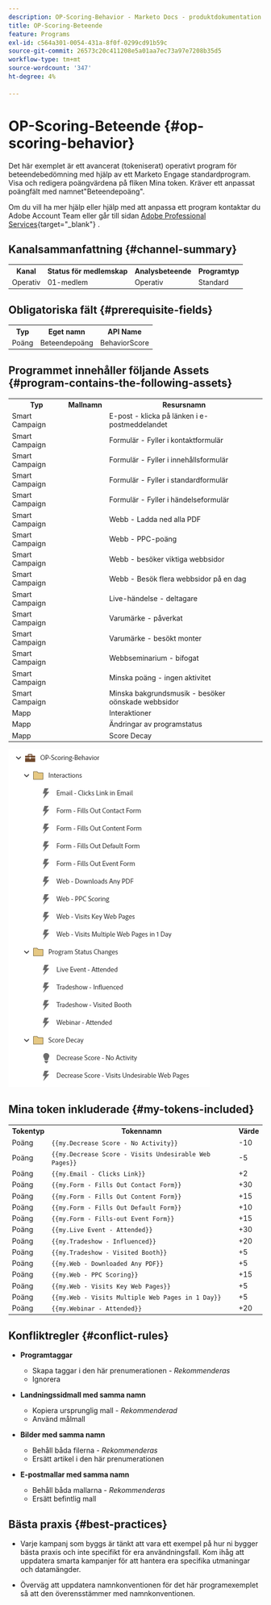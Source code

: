```yaml
---
description: OP-Scoring-Behavior - Marketo Docs - produktdokumentation
title: OP-Scoring-Beteende
feature: Programs
exl-id: c564a301-0054-431a-8f0f-0299cd91b59c
source-git-commit: 26573c20c411208e5a01aa7ec73a97e7208b35d5
workflow-type: tm+mt
source-wordcount: '347'
ht-degree: 4%

---
```


# OP-Scoring-Beteende {#op-scoring-behavior}

Det här exemplet är ett avancerat (tokeniserat) operativt program för beteendebedömning med hjälp av ett Marketo Engage standardprogram. Visa och redigera poängvärdena på fliken Mina token. Kräver ett anpassat poängfält med namnet&quot;Beteendepoäng&quot;.

Om du vill ha mer hjälp eller hjälp med att anpassa ett program kontaktar du Adobe Account Team eller går till sidan [Adobe Professional Services](https://business.adobe.com/customers/consulting-services/main.html){target="_blank"} .

## Kanalsammanfattning {#channel-summary}

<table style="table-layout:auto">
 <tbody>
  <tr>
   <th>Kanal</th>
   <th>Status för medlemskap</th>
   <th>Analysbeteende</th>
   <th>Programtyp</th>
  </tr>
  <tr>
   <td>Operativ</td>
   <td>01-medlem</td>
   <td>Operativ</td>
   <td>Standard</td>
  </tr>
 </tbody>
</table>

## Obligatoriska fält {#prerequisite-fields}

<table style="table-layout:auto">
 <tbody>
  <tr>
   <th>Typ</th>
   <th>Eget namn</th>
   <th>API Name</th>
  </tr>
  <tr>
   <td>Poäng</td>
   <td>Beteendepoäng</td>
   <td>BehaviorScore</td>
  </tr>
 </tbody>
</table>

## Programmet innehåller följande Assets {#program-contains-the-following-assets}

<table style="table-layout:auto">
 <tbody>
  <tr>
   <th>Typ</th>
   <th>Mallnamn</th>
   <th>Resursnamn</th>
  </tr>
  <tr>
   <td>Smart Campaign</td>
   <td> </td>
   <td>E-post - klicka på länken i e-postmeddelandet</td>
  </tr>
  <tr>
   <td>Smart Campaign</td>
   <td> </td>
   <td>Formulär - Fyller i kontaktformulär</td>
  </tr>
  <tr>
   <td>Smart Campaign</td>
   <td> </td>
   <td>Formulär - Fyller i innehållsformulär</td>
  </tr>
  <tr>
   <td>Smart Campaign</td>
   <td> </td>
   <td>Formulär - Fyller i standardformulär</td>
  </tr>
  <tr>
   <td>Smart Campaign</td>
   <td> </td>
   <td>Formulär - Fyller i händelseformulär</td>
  </tr>
  <tr>
   <td>Smart Campaign</td>
   <td> </td>
   <td>Webb - Ladda ned alla PDF</td>
  </tr>
  <tr>
   <td>Smart Campaign</td>
   <td> </td>
   <td>Webb - PPC-poäng</td>
  </tr>
  <tr>
   <td>Smart Campaign</td>
   <td> </td>
   <td>Webb - besöker viktiga webbsidor</td>
  </tr>
  <tr>
   <td>Smart Campaign</td>
   <td> </td>
   <td>Webb - Besök flera webbsidor på en dag</td>
  </tr>
  <tr>
   <td>Smart Campaign</td>
   <td> </td>
   <td>Live-händelse - deltagare</td>
  </tr>
  <tr>
   <td>Smart Campaign</td>
   <td> </td>
   <td>Varumärke - påverkat</td>
  </tr>
  <tr>
   <td>Smart Campaign</td>
   <td> </td>
   <td>Varumärke - besökt monter</td>
  </tr>
  <tr>
   <td>Smart Campaign</td>
   <td> </td>
   <td>Webbseminarium - bifogat</td>
  </tr>
  <tr>
   <td>Smart Campaign</td>
   <td> </td>
   <td>Minska poäng - ingen aktivitet</td>
  </tr>
  <tr>
   <td>Smart Campaign</td>
   <td> </td>
   <td>Minska bakgrundsmusik - besöker oönskade webbsidor</td>
  </tr>
  <tr>
   <td>Mapp</td>
   <td> </td>
   <td>Interaktioner</td>
  </tr>
  <tr>
   <td>Mapp</td>
   <td> </td>
   <td>Ändringar av programstatus</td>
  </tr>
  <tr>
   <td>Mapp</td>
   <td> </td>
   <td>Score Decay</td>
  </tr>
 </tbody>
</table>

![](assets/op-scoring-behavior-1.png)

## Mina token inkluderade {#my-tokens-included}

<table style="table-layout:auto">
 <tbody>
  <tr>
   <th>Tokentyp</th>
   <th>Tokennamn</th>
   <th>Värde</th>
  </tr>
  <tr>
   <td>Poäng</td>
   <td><code>{{my.Decrease Score - No Activity}}</code></td>
   <td>-10</td>
  </tr>
  <tr>
   <td>Poäng</td>
   <td><code>{{my.Decrease Score - Visits Undesirable Web Pages}}</code></td>
   <td>-5</td>
  </tr>
  <tr>
   <td>Poäng</td>
   <td><code>{{my.Email - Clicks Link}}</code></td>
   <td>+2</td>
  </tr>
   <tr>
   <td>Poäng</td>
   <td><code>{{my.Form - Fills Out Contact Form}}</code></td>
   <td>+30</td>
  </tr>
  <tr>
   <td>Poäng</td>
   <td><code>{{my.Form - Fills Out Content Form}}</code></td>
   <td>+15</td>
  </tr>
  <tr>
   <td>Poäng</td>
   <td><code>{{my.Form - Fills Out Default Form}}</code></td>
   <td>+10</td>
  </tr>
   <tr>
   <td>Poäng</td>
   <td><code>{{my.Form - Fills-out Event Form}}</code></td>
   <td>+15</td>
  </tr>
  <tr>
   <td>Poäng</td>
   <td><code>{{my.Live Event - Attended}}</code></td>
   <td>+30</td>
  </tr>
   <tr>
   <td>Poäng</td>
   <td><code>{{my.Tradeshow - Influenced}}</code></td>
   <td>+20</td>
  </tr>
  <tr>
   <td>Poäng</td>
   <td><code>{{my.Tradeshow - Visited Booth}}</code></td>
   <td>+5</td>
  </tr>
  <tr>
   <td>Poäng</td>
   <td><code>{{my.Web - Downloaded Any PDF}}</code></td>
   <td>+5</td>
  </tr>
  <tr>
   <td>Poäng</td>
   <td><code>{{my.Web - PPC Scoring}}</code></td>
   <td>+15</td>
  </tr>
   <tr>
   <td>Poäng</td>
   <td><code>{{my.Web - Visits Key Web Pages}}</code></td>
   <td>+5</td>
  </tr>
  <tr>
   <td>Poäng</td>
   <td><code>{{my.Web - Visits Multiple Web Pages in 1 Day}}</code></td>
   <td>+5</td>
  </tr>
  <tr>
   <td>Poäng</td>
   <td><code>{{my.Webinar - Attended}}</code></td>
   <td>+20</td>
  </tr>
 </tbody>
</table>

## Konfliktregler {#conflict-rules}

* **Programtaggar**
   * Skapa taggar i den här prenumerationen - _Rekommenderas_
   * Ignorera

* **Landningssidmall med samma namn**
   * Kopiera ursprunglig mall - _Rekommenderad_
   * Använd målmall

* **Bilder med samma namn**
   * Behåll båda filerna - _Rekommenderas_
   * Ersätt artikel i den här prenumerationen

* **E-postmallar med samma namn**
   * Behåll båda mallarna - _Rekommenderas_
   * Ersätt befintlig mall

## Bästa praxis {#best-practices}

* Varje kampanj som byggs är tänkt att vara ett exempel på hur ni bygger bästa praxis och inte specifikt för era användningsfall. Kom ihåg att uppdatera smarta kampanjer för att hantera era specifika utmaningar och datamängder.

* Överväg att uppdatera namnkonventionen för det här programexemplet så att den överensstämmer med namnkonventionen.
